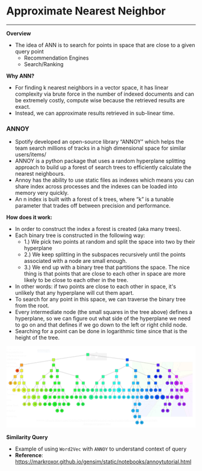 # Approximate Nearest Neighbor
____

**Overview**

- The idea of ANN is to search for points in space that are close to a given query point
  - Recommendation Engines
  - Search/Ranking

**Why ANN?**
- For finding k nearest neighbors in a vector space, it has linear complexity via brute force in the number of indexed documents and can be extremely costly, compute wise because the retrieved results are exact.
- Instead, we can approximate results retrieved in sub-linear time.

### ANNOY
- Spotify developed an open-source library “ANNOY” which helps the team search millions of tracks in a high dimensional space for similar users/items/
- ANNOY is a python package that uses a random hyperplane splitting approach to build up a forest of search trees to efficiently calculate the nearest neighbours.
- Annoy has the ability to use static files as indexes which means you can share index across processes and the indexes can be loaded into memory very quickly. 
- An n index is built with a forest of k trees, where “k” is a tunable parameter that trades off between precision and performance.

**How does it work:**
- In order to construct the index a forest is created (aka many trees). 
- Each binary tree is constructed in the following way: 
	- 1.) We pick two points at random and split the space into two by their hyperplane 
	- 2.) We keep splitting in the subspaces recursively until the points associated with a node are small enough.
	- 3.) We end up with a binary tree that partitions the space. The nice thing is that points that are close to each other in space are more likely to be close to each other in the tree.
- In other words: if two points are close to each other in space, it's unlikely that any hyperplane will cut them apart.
- To search for any point in this space, we can traverse the binary tree from the root. 
- Every intermediate node (the small squares in the tree above) defines a hyperplane, so we can figure out what side of the hyperplane we need to go on and that defines if we go down to the left or right child node. 
- Searching for a point can be done in logarithmic time since that is the height of the tree.

![image](../assets/ann.png)

**Similarity Query**
- Example of using `Word2Vec` with `ANNOY` to understand context of query
- **Reference**: https://markroxor.github.io/gensim/static/notebooks/annoytutorial.html


